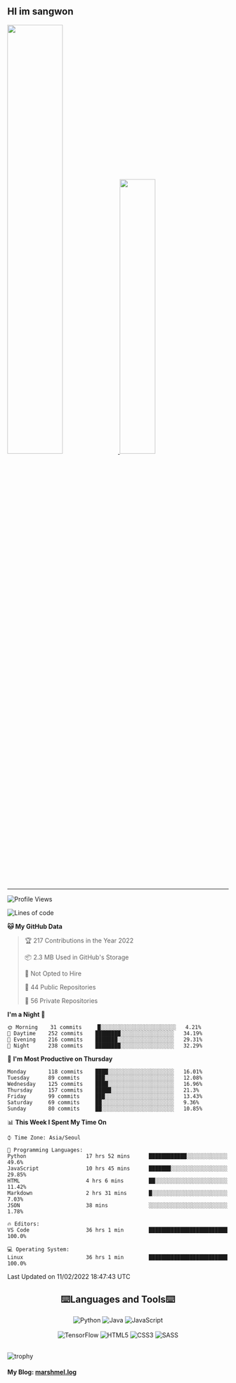 ## HI im sangwon

<a href="#"> 
  <img src="https://github-readme-stats.vercel.app/api?username=s-wlii&theme=react&show_icons=true" width="50%">
</a>
<a href="#">
  <img src="https://github-readme-stats.vercel.app/api/top-langs/?username=s-wlii&theme=react&exclude_repo=Jagi,assignment&layout=compact" width="40%">
</a>

<!-- [![Solved.ac tier](http://mazassumnida.wtf/api/v2/generate_badge?boj=leo503801)](https://solved.ac/leo503801) -->

<hr>

<!--START_SECTION:waka-->
![Profile Views](http://img.shields.io/badge/Profile%20Views-16-blue)

![Lines of code](https://img.shields.io/badge/From%20Hello%20World%20I%27ve%20Written-342%20Thousand%20lines%20of%20code-blue)

**🐱 My GitHub Data** 

> 🏆 217 Contributions in the Year 2022
 > 
> 📦 2.3 MB Used in GitHub's Storage 
 > 
> 🚫 Not Opted to Hire
 > 
> 📜 44 Public Repositories 
 > 
> 🔑 56 Private Repositories  
 > 
**I'm a Night 🦉** 

```text
🌞 Morning    31 commits     █░░░░░░░░░░░░░░░░░░░░░░░░   4.21% 
🌆 Daytime    252 commits    ████████░░░░░░░░░░░░░░░░░   34.19% 
🌃 Evening    216 commits    ███████░░░░░░░░░░░░░░░░░░   29.31% 
🌙 Night      238 commits    ████████░░░░░░░░░░░░░░░░░   32.29%

```
📅 **I'm Most Productive on Thursday** 

```text
Monday       118 commits    ████░░░░░░░░░░░░░░░░░░░░░   16.01% 
Tuesday      89 commits     ███░░░░░░░░░░░░░░░░░░░░░░   12.08% 
Wednesday    125 commits    ████░░░░░░░░░░░░░░░░░░░░░   16.96% 
Thursday     157 commits    █████░░░░░░░░░░░░░░░░░░░░   21.3% 
Friday       99 commits     ███░░░░░░░░░░░░░░░░░░░░░░   13.43% 
Saturday     69 commits     ██░░░░░░░░░░░░░░░░░░░░░░░   9.36% 
Sunday       80 commits     ██░░░░░░░░░░░░░░░░░░░░░░░   10.85%

```


📊 **This Week I Spent My Time On** 

```text
⌚︎ Time Zone: Asia/Seoul

💬 Programming Languages: 
Python                   17 hrs 52 mins      ████████████░░░░░░░░░░░░░   49.6% 
JavaScript               10 hrs 45 mins      ███████░░░░░░░░░░░░░░░░░░   29.85% 
HTML                     4 hrs 6 mins        ██░░░░░░░░░░░░░░░░░░░░░░░   11.42% 
Markdown                 2 hrs 31 mins       █░░░░░░░░░░░░░░░░░░░░░░░░   7.03% 
JSON                     38 mins             ░░░░░░░░░░░░░░░░░░░░░░░░░   1.78%

🔥 Editors: 
VS Code                  36 hrs 1 min        █████████████████████████   100.0%

💻 Operating System: 
Linux                    36 hrs 1 min        █████████████████████████   100.0%

```


 Last Updated on 11/02/2022 18:47:43 UTC
<!--END_SECTION:waka-->

<div align="center">
  <h2>⌨️Languages and Tools⌨️</h2>
  <div align=flex>
    <img alt="Python" src="https://img.shields.io/badge/python-%2314354C.svg?style=for-the-badge&logo=python&logoColor=white"/>
    <img alt="Java" src="https://img.shields.io/badge/java-%23ED8B00.svg?style=for-the-badge&logo=java&logoColor=white"/>
    <img alt="JavaScript" src="https://img.shields.io/badge/javascript-%23FFFF00.svg?style=for-the-badge&logo=javascript&logoColor=darkblue"/>
  </div>
  <br>
  <div>
    <img alt="TensorFlow" src="https://img.shields.io/badge/TensorFlow-%23FF6F00.svg?style=for-the-badge&logo=TensorFlow&logoColor=white" />
    <img alt="HTML5" src="https://img.shields.io/badge/html5-%23E34F26.svg?style=for-the-badge&logo=html5&logoColor=white"/>
    <img alt="CSS3" src="https://img.shields.io/badge/css3-%231572B6.svg?style=for-the-badge&logo=css3&logoColor=white"/>
    <img alt="SASS" src="https://img.shields.io/badge/SASS-hotpink.svg?style=for-the-badge&logo=SASS&logoColor=white"/>
  </div>
</div>
<br>

![trophy](https://github-profile-trophy.vercel.app/?username=s-wlii&column=7&margin-w=15&margin-h=15)

#### My Blog: [marshmel.log](https://s-wlii.github.io/)

<!--
**Marshmellowon/Marshmellowon** is a ✨ _special_ ✨ repository because its `README.md` (this file) appears on your GitHub profile.

Here are some ideas to get you started:

- 🔭 I’m currently working on ...
- 🌱 I’m currently learning ...
- 👯 I’m looking to collaborate on ...
- 🤔 I’m looking for help with ...
- 💬 Ask me about ...
- 📫 How to reach me: ...
- 😄 Pronouns: ...
- ⚡ Fun fact: ...
-->
